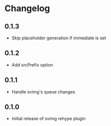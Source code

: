 # Changelog

## 0.1.3

* Skip placeholder generation if immediate is set

## 0.1.2

* Add srcPrefix option

## 0.1.1

* Handle svimg's queue changes

## 0.1.0

* Initial release of svimg rehype plugin